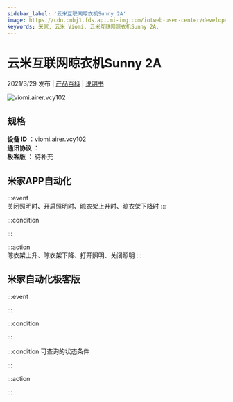 ```yaml
---
sidebar_label: '云米互联网晾衣机Sunny 2A'
image: https://cdn.cnbj1.fds.api.mi-img.com/iotweb-user-center/developer_1679047904046RqF8rvbM.png?GalaxyAccessKeyId=AKVGLQWBOVIRQ3XLEW&Expires=9223372036854775807&Signature=oZtghwmS/KQ8RCzwY3ljPk7oiKk=
keywords: 米家, 云米 Viomi, 云米互联网晾衣机Sunny 2A, 
---
```

# 云米互联网晾衣机Sunny 2A

2021/3/29 发布 | [产品百科](https://home.mi.com/webapp/content/baike/product/index.html?model=viomi.airer.vcy102/) | [说明书](https://home.mi.com/views/introduction.html?model=viomi.airer.vcy102&region=cn)

![viomi.airer.vcy102](https://cdn.cnbj1.fds.api.mi-img.com/iotweb-user-center/developer_1679047904046RqF8rvbM.png?GalaxyAccessKeyId=AKVGLQWBOVIRQ3XLEW&Expires=9223372036854775807&Signature=oZtghwmS/KQ8RCzwY3ljPk7oiKk=)

## 规格  
> 
**设备 ID** ：viomi.airer.vcy102  
**通讯协议** ：  
**极客版**  ： 待补充 


## 米家APP自动化  

:::event  
关闭照明时、开启照明时、晾衣架上升时、晾衣架下降时
:::

:::condition  

:::

:::action   
晾衣架上升、晾衣架下降、打开照明、关闭照明
:::

## 米家自动化极客版  

:::event  

:::

:::condition  

:::

:::condition 可查询的状态条件  

:::

:::action  

:::

        
